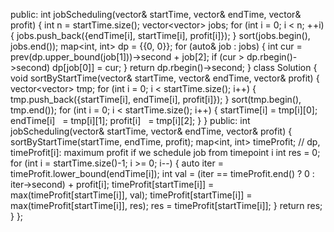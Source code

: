 public:
int jobScheduling(vector<int>& startTime, vector<int>& endTime, vector<int>& profit) {
int n = startTime.size();
vector<vector<int>> jobs;
for (int i = 0; i < n; ++i) {
jobs.push_back({endTime[i], startTime[i], profit[i]});
}
sort(jobs.begin(), jobs.end());
map<int, int> dp = {{0, 0}};
for (auto& job : jobs) {
int cur = prev(dp.upper_bound(job[1]))->second + job[2];
if (cur > dp.rbegin()->second)
dp[job[0]] = cur;
}
return dp.rbegin()->second;
}
class Solution {
void sortByStartTime(vector<int>& startTime, vector<int>& endTime, vector<int>& profit) {
vector<vector<int>> tmp;
for (int i = 0; i < startTime.size(); i++) {
tmp.push_back({startTime[i], endTime[i], profit[i]});
}
sort(tmp.begin(), tmp.end());
for (int i = 0; i < startTime.size(); i++) {
startTime[i] = tmp[i][0];
endTime[i]   = tmp[i][1];
profit[i]    = tmp[i][2];
}
}
public:
int jobScheduling(vector<int>& startTime, vector<int>& endTime, vector<int>& profit) {
sortByStartTime(startTime, endTime, profit);
map<int, int> timeProfit; // dp, timeProfit[i]: maximum profit if we schedule job from timepoint i
int res = 0;
for (int i = startTime.size()-1; i >= 0; i--) {
auto iter = timeProfit.lower_bound(endTime[i]);
int val = (iter == timeProfit.end() ? 0 : iter->second) + profit[i];
timeProfit[startTime[i]] = max(timeProfit[startTime[i]], val);
timeProfit[startTime[i]] = max(timeProfit[startTime[i]], res);
res = timeProfit[startTime[i]];
}
return res;
}
};